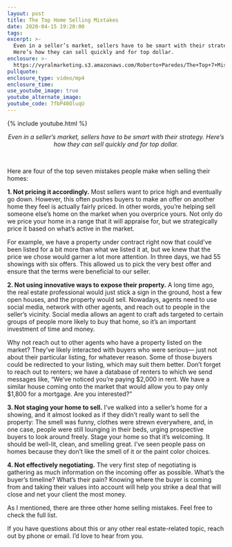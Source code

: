 ```yaml
---
layout: post
title: The Top Home Selling Mistakes
date: 2020-04-15 19:20:00
tags:
excerpt: >-
  Even in a seller’s market, sellers have to be smart with their strategy.
  Here’s how they can sell quickly and for top dollar.
enclosure: >-
  https://vyralmarketing.s3.amazonaws.com/Roberto+Paredes/The+Top+7+Mistakes+Sellers+Make.mp4
pullquote:
enclosure_type: video/mp4
enclosure_time:
use_youtube_image: true
youtube_alternate_image:
youtube_code: 7fbP40OluqU
---
```


{% include youtube.html %}

<center><em>Even in a seller&rsquo;s market, sellers have to be smart with their strategy. Here&rsquo;s how they can sell quickly and for top dollar. </em></center>

&nbsp;

Here are four of the top seven mistakes people make when selling their homes:&nbsp;

**1\. Not pricing it accordingly.** Most sellers want to price high and eventually go down. However, this often pushes buyers to make an offer on another home they feel is actually fairly priced. In other words, you’re helping sell someone else’s home on the market when you overprice yours. Not only do we price your home in a range that it will appraise for, but we strategically price it based on what’s active in the market.&nbsp;

For example, we have a property under contract right now that could’ve been listed for a bit more than what we listed it at, but we knew that the price we chose would garner a lot more attention. In three days, we had 55 showings with six offers. This allowed us to pick the very best offer and ensure that the terms were beneficial to our seller.&nbsp;

**2\. Not using innovative ways to expose their property.** A long time ago, the real estate professional would just stick a sign in the ground, host a few open houses, and the property would sell. Nowadays, agents need to use social media, network with other agents, and reach out to people in the seller’s vicinity. Social media allows an agent to craft ads targeted to certain groups of people more likely to buy that home, so it’s an important investment of time and money.&nbsp;

Why not reach out to other agents who have a property listed on the market? They’ve likely interacted with buyers who were serious— just not about their particular listing, for whatever reason. Some of those buyers could be redirected to your listing, which may suit them better. Don’t forget to reach out to renters; we have a database of renters to which we send messages like, “We’ve noticed you’re paying $2,000 in rent. We have a similar house coming onto the market that would allow you to pay only $1,800 for a mortgage. Are you interested?”

**3\. Not staging your home to sell.** I’ve walked into a seller’s home for a showing, and it almost looked as if they didn’t really want to sell the property: The smell was funny, clothes were strewn everywhere, and, in one case, people were still lounging in their beds, urging prospective buyers to look around freely. Stage your home so that it’s welcoming. It should be well-lit, clean, and smelling great. I’ve seen people pass on homes because they don’t like the smell of it or the paint color choices.&nbsp;

**4\. Not effectively negotiating.** The very first step of negotiating is gathering as much information on the incoming offer as possible. What’s the buyer’s timeline? What’s their pain? Knowing where the buyer is coming from and taking their values into account will help you strike a deal that will close and net your client the most money.&nbsp;

As I mentioned, there are three other home selling mistakes. Feel free to check the full list.&nbsp;

If you have questions about this or any other real estate-related topic, reach out by phone or email. I’d love to hear from you.